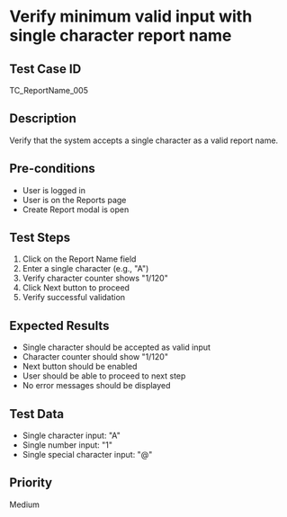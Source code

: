# Verify minimum valid input with single character report name

## Test Case ID
TC_ReportName_005

## Description
Verify that the system accepts a single character as a valid report name.

## Pre-conditions
- User is logged in
- User is on the Reports page
- Create Report modal is open

## Test Steps
1. Click on the Report Name field
2. Enter a single character (e.g., "A")
3. Verify character counter shows "1/120"
4. Click Next button to proceed
5. Verify successful validation

## Expected Results
- Single character should be accepted as valid input
- Character counter should show "1/120"
- Next button should be enabled
- User should be able to proceed to next step
- No error messages should be displayed

## Test Data
- Single character input: "A"
- Single number input: "1"
- Single special character input: "@"

## Priority
Medium